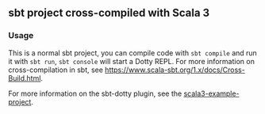 ## sbt project cross-compiled with Scala 3 

### Usage

This is a normal sbt project, you can compile code with `sbt compile` and run it
with `sbt run`, `sbt console` will start a Dotty REPL. For more information on
cross-compilation in sbt, see <https://www.scala-sbt.org/1.x/docs/Cross-Build.html>.

For more information on the sbt-dotty plugin, see the
[scala3-example-project](https://github.com/scala/scala3-example-project/blob/main/README.md).
